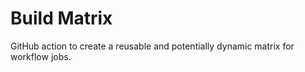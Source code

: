 # Build Matrix

GitHub action to create a reusable and potentially dynamic matrix for workflow jobs.
